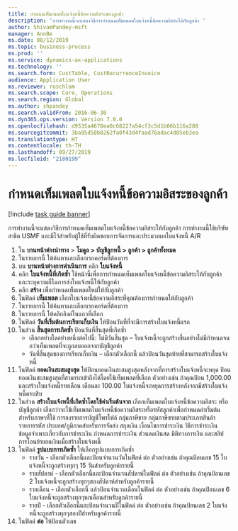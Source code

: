 ```yaml
---
title: กำหนดเท็มเพลตใบแจ้งหนี้ข้อความอิสระของลูกค้า
description: 'การทำงานนี้จะแสดงวิธีการกำหนดเท็มเพลตใบแจ้งหนี้ข้อความอิสระให้กับลูกค้า '
author: ShivamPandey-msft
manager: AnnBe
ms.date: 08/12/2019
ms.topic: business-process
ms.prod: ''
ms.service: dynamics-ax-applications
ms.technology: ''
ms.search.form: CustTable, CustRecurrenceInvoice
audience: Application User
ms.reviewer: roschlom
ms.search.scope: Core, Operations
ms.search.region: Global
ms.author: shpandey
ms.search.validFrom: 2016-06-30
ms.dyn365.ops.version: Version 7.0.0
ms.openlocfilehash: d9535a4678ea0c68227a54cf3c5d1b06b116a288
ms.sourcegitcommit: 3ba95d50b8262fa0f43d4faad76adac4d05eb3ea
ms.translationtype: HT
ms.contentlocale: th-TH
ms.lasthandoff: 09/27/2019
ms.locfileid: "2180199"
---
```

# <a name="assign-free-text-invoice-template-to-a-customer"></a>กำหนดเท็มเพลตใบแจ้งหนี้ข้อความอิสระของลูกค้า

[!include [task guide banner](../../includes/task-guide-banner.md)]

การทำงานนี้จะแสดงวิธีการกำหนดเท็มเพลตใบแจ้งหนี้ข้อความอิสระให้กับลูกค้า  การทำงานนี้ใช้บริษัทสาธิต USMF และมีไว้สำหรับผู้ใช้ที่รับผิดชอบการจัดการและประมวลผลใบแจ้งหนี้ A/R

1. ใน **บานหน้าต่างนำทาง** > **โมดูล > บัญชีลูกหนี้ > ลูกค้า > ลูกค้าทั้งหมด**
2. ในรายการนี้ ให้ค้นหาและเลือกเรกคอร์ดที่ต้องการ
3. บน **บานหน้าต่างการดำเนินการ** คลิก **ใบแจ้งหนี้**
4. คลิก **ใบแจ้งหนี้ที่เกิดซ้ำ** ใช้หน้านี้เพื่อการกำหนดเท็มเพลตใบแจ้งหนี้ข้อความอิสระให้กับลูกค้า และระบุความถี่ในการส่งใบแจ้งหนี้ให้กับลูกค้า  
5. คลิก **สร้าง** เพื่อกำหนดเท็มเพลตใหม่ให้กับลูกค้า
6. ในฟิลด์ **เท็มเพลต** เลือกใบแจ้งหนี้ข้อความอิสระที่คุณต้องการกำหนดให้กับลูกค้า
7. ในรายการนี้ ให้ค้นหาและเลือกเรกคอร์ดที่ต้องการ
8. ในรายการนี้ ให้คลิกลิงค์ในแถวที่เลือก
9. ในฟิลด์ **วันที่เริ่มต้นการเรียกเก็บเงิน** ให้ป้อนวันที่ที่จะมีการสร้างใบแจ้งหนี้แรก
10. ในส่วน **สิ้นสุดการเกิดซ้ำ** ป้อนวันที่สิ้นสุดที่เกิดซ้ำ  
    * เลือกอย่างใดอย่างหนึ่งต่อไปนี้: ไม่มีวันสิ้นสุด – ใบแจ้งหนี้จะถูกสร้างขึ้นอย่างไม่มีกำหนดจนกว่าเท็มเพลตที่จะถูกลบออกจากบัญชีลูกค้า
    * วันที่สิ้นสุดของการเรียกเก็บเงิน – เลือกตัวเลือกนี้ แล้วป้อนวันสุดท้ายที่สามารถสร้างใบแจ้งหนี้  
11. ในฟิลด์ **ยอดเงินสะสมสูงสุด** ให้ป้อนยอดเงินสะสมสูงสุดหลังจากที่การสร้างใบแจ้งหนี้จะหยุด ป้อนยอดเงินสะสมสูงสุดที่สามารถเข้าถึงได้โดยใช้เท็มเพลตที่เลือก  ตัวอย่างเช่น ถ้าคุณป้อน 1,000.00 และสร้างใบแจ้งหนี้รายเดือน เดือนละ 100.00 ใบแจ้งหนี้จะหยุดการสร้างหลังจากมีสร้างใบแจ้งหนี้ครบสิบ  
12. ในส่วน **สร้างใบแจ้งหนี้ที่เกิดซ้ำโดยใช้ค่าเริ่มต้นจาก** เลือกเท็มเพลตใบแจ้งหนี้ข้อความอิสระ หรือบัญชีลูกค้า เลือกว่าจะใช้เท็มเพลตใบแจ้งหนี้ข้อความอิสระหรือรหัสลูกค้าเพื่อกำหนดค่าเริ่มต้นสำหรับภาษาที่ใช้ การลงรายการบัญชีโพรไฟล์ กลุ่มภาษีขาย กลุ่มภาษีขายตามประเภทสินค้า รายการรหัส ประเทศ/ภูมิภาคสำหรับการจัดส่ง สกุลเงิน เงื่อนไขการชำระเงิน วิธีการชำระเงิน ข้อมูลจำเพาะเกี่ยวกับการชำระเงิน กำหนดการชำระเงิน ส่วนลดเงินสด มิติทางการเงิน และสลิปการโอนย้ายอดเงินเมื่อสร้างใบแจ้งหนี้  
13. ในฟิลด์ **รูปแบบการเกิดซ้ำ** ให้เลือกรูปแบบการเกิดซ้ำ
    + รายวัน - เลือกตัวเลือกนี้และป้อนจำนวนวันในฟิลด์ ต่อ  ตัวอย่างเช่น ถ้าคุณป้อนเลข 15 ใบแจ้งหนี้จะถูกสร้างทุกๆ 15 วันสำหรับลูกค้ารายนี้ 
    + รายสัปดาห์ - เลือกตัวเลือกนี้และป้อนจำนวนสัปดาห์ในฟิลด์ ต่อ  ตัวอย่างเช่น ถ้าคุณป้อนเลข 2 ใบแจ้งหนี้จะถูกสร้างทุกๆสองสัปดาห์สำหรับลูกค้ารายนี้ 
    + รายเดือน - เลือกตัวเลือกนี้ แล้วป้อนจำนวนเดือนในฟิลด์ ต่อ  ตัวอย่างเช่น ถ้าคุณป้อนเลข 6 ใบแจ้งหนี้จะถูกสร้างทุกๆหกเดือนสำหรับลูกค้ารายนี้ 
    + รายปี - เลือกตัวเลือกนี้และป้อนจำนวนปีในฟิลด์ ต่อ  ตัวอย่างเช่น ถ้าคุณป้อนเลข 2 ใบแจ้งหนี้จะถูกสร้างทุกๆสองปีสำหรับลูกค้ารายนี้  
14. ในฟิลด์ **ต่อ** ให้ป้อนตัวเลข

